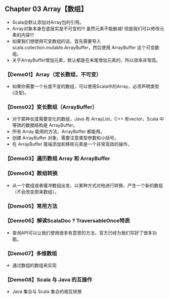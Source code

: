 ## Chapter 03 Array【数组】

- Scala会默认添加对Array包的引用。
- Array对象本身在底层实是不可变的!!! 虽然元素不能删减! 但是我们可以修改元素的内容!!!
- 如果我们想使用可变数组的话，首先需要导入scala.collection.mutable.ArrayBuffer，然后使用 ArrayBuffer 这个可变数组。
- 关于ArrayBuffer增加元素，默认都是在末尾增加元素的，所以效率非常高。

### 【Demo01】Array（定长数组，不可变）

- 如果你需要一个长度不变的数组，可以使用Scala中的Array，必须声明类型(泛型)。

### 【Demo02】变长数组（ArrayBuffer）

- 对于那种长度需要变化的数组，Java 有 ArrayList，C++ 有vector，Scala 中等效的数据结构是 ArrayBuffer。
- 所有 Array 能用的方法，ArrayBuffer 都能用。
- 创建 ArrayBuffer 对象，需要注意类型参数和小括号。
- 在 ArrayBuffer 尾端添加和移除元素是一个非常高效的操作。

### 【Demo03】遍历数组 Array 和 ArrayBuffer

### 【Demo04】数组转换

- 从一个数组或者缓冲数组出发，以某种方式对他进行转换，产生一个新的数组（不会改变原来数组）。

### 【Demo05】常用方法

### 【Demo06】解读ScalaDoc ? TraversableOnce特质

- 查询API可以让我们使用很多有意思的方法，官方已经为我们写好了很多功能。

### 【Demo07】多维数组

- 通过数组的数组来实现

### 【Demo08】Scala 与 Java 的互操作

- Java 集合与 Scala 集合的相互转换